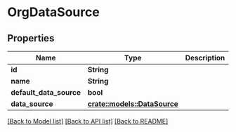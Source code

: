 # OrgDataSource

## Properties

Name | Type | Description | Notes
------------ | ------------- | ------------- | -------------
**id** | **String** |  | 
**name** | **String** |  | 
**default_data_source** | **bool** |  | 
**data_source** | [**crate::models::DataSource**](dataSource.md) |  | 

[[Back to Model list]](../README.md#documentation-for-models) [[Back to API list]](../README.md#documentation-for-api-endpoints) [[Back to README]](../README.md)


